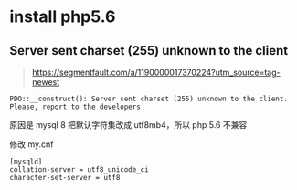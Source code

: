 # install php5.6

## Server sent charset (255) unknown to the client

> https://segmentfault.com/a/1190000017370224?utm_source=tag-newest

```
PDO::__construct(): Server sent charset (255) unknown to the client. Please, report to the developers
```

原因是 mysql 8 把默认字符集改成 utf8mb4，所以 php 5.6 不兼容

修改 my.cnf

```
[mysqld]
collation-server = utf8_unicode_ci
character-set-server = utf8
```

